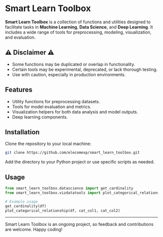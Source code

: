 
# Smart Learn Toolbox

**Smart Learn Toolbox** is a collection of functions and utilities designed to facilitate tasks in **Machine Learning**, **Data Science**, and **Deep Learning**. It includes a wide range of tools for preprocessing, modeling, visualization, and evaluation. 

## ⚠️ Disclaimer ⚠️ 

- Some functions may be duplicated or overlap in functionality.  
- Certain tools may be experimental, deprecated, or lack thorough testing.  
- Use with caution, especially in production environments.

## Features

- Utility functions for preprocessing datasets.
- Tools for model evaluation and metrics.
- Visualization helpers for both data analysis and model outputs.
- Deep learning components.

## Installation

Clone the repository to your local machine:
```bash
git clone https://github.com/elecomexp/smart_learn_toolbox.git
```

Add the directory to your Python project or use specific scripts as needed.

## Usage

```python
from smart_learn_toolbox.datascience import get_cardinality
from smart_learn_toolbox.vizdatatools import plot_categorical_relationship

# Example usage
get_cardinality(df)
plot_categorical_relationship(df, cat_col1, cat_col2)
```
---

Smart Learn Toolbox is an ongoing project, so feedback and contributions are welcome. Happy coding!

